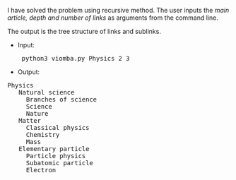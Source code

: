 I have solved the problem using recursive method. The user inputs the *main article, depth and number of links* as arguments from the command line.

The output is the tree structure of links and sublinks.

- Input: 
    <pre> python3 viomba.py Physics 2 3 </pre>
- Output:
<pre>
Physics 
   Natural science 
     Branches of science
     Science
     Nature
   Matter 
     Classical physics
     Chemistry
     Mass
   Elementary particle 
     Particle physics
     Subatomic particle
     Electron
</pre>
